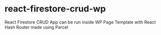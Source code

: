 # react-firestore-crud-wp
React Firestore CRUD App can be run inside WP Page Template with React Hash Router made using Parcel
